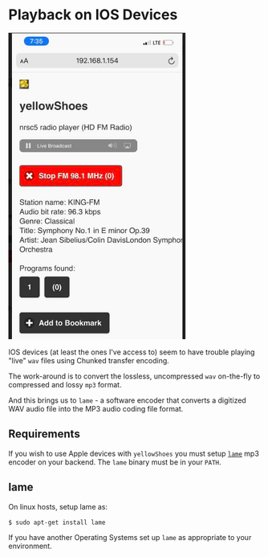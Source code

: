 # Playback on IOS Devices
<img src="./yellowShoes_on_iPhone.png">

IOS devices (at least the ones I've access to) seem to have trouble playing "live" `wav` files using  Chunked transfer encoding. 

The work-around is to convert the lossless, uncompressed `wav` on-the-fly to compressed and lossy `mp3` format. 

And this brings us to `lame` -  a software encoder that converts a digitized WAV audio file into the MP3 audio coding file format. 

## Requirements
If you wish to use Apple devices with `yellowShoes` you must setup [`lame`](https://lame.sourceforge.io/index.php) mp3 encoder on your backend. The `lame` binary must be in your `PATH`. 

## lame 
On linux hosts, setup lame as:
```bash
$ sudo apt-get install lame
```
If you have another Operating Systems set up `lame` as appropriate to your environment.



